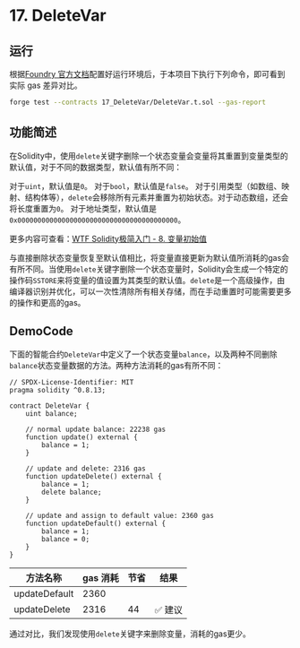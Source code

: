 # 17. DeleteVar

## 运行

根据[Foundry 官方文档](https://getfoundry.sh/)配置好运行环境后，于本项目下执行下列命令，即可看到实际 gas 差异对比。

```bash
forge test --contracts 17_DeleteVar/DeleteVar.t.sol --gas-report
```

## 功能简述

在Solidity中，使用`delete`关键字删除一个状态变量会变量将其重置到变量类型的默认值，对于不同的数据类型，默认值有所不同：

对于`uint`，默认值是`0`。
对于`bool`，默认值是`false`。
对于引用类型（如数组、映射、结构体等），`delete`会移除所有元素并重置为初始状态。对于动态数组，还会将长度重置为`0`。
对于地址类型，默认值是`0x0000000000000000000000000000000000000000`。

更多内容可查看：[WTF Solidity极简入门 - 8. 变量初始值](https://github.com/AmazingAng/WTF-Solidity/tree/main/08_InitialValue)

与直接删除状态变量恢复至默认值相比，将变量直接更新为默认值所消耗的gas会有所不同。当使用`delete`关键字删除一个状态变量时，Solidity会生成一个特定的操作码`SSTORE`来将变量的值设置为其类型的默认值。`delete`是一个高级操作，由编译器识别并优化，可以一次性清除所有相关存储，而在手动重置时可能需要更多的操作和更高的gas。

## DemoCode

下面的智能合约`DeleteVar`中定义了一个状态变量`balance`，以及两种不同删除`balance`状态变量数据的方法。两种方法消耗的gas有所不同：

```solidity
// SPDX-License-Identifier: MIT
pragma solidity ^0.8.13;

contract DeleteVar {
    uint balance;

    // normal update balance: 22238 gas
    function update() external {
        balance = 1;
    }

    // update and delete: 2316 gas
    function updateDelete() external {
        balance = 1;
        delete balance;
    }

    // update and assign to default value: 2360 gas
    function updateDefault() external {
        balance = 1;
        balance = 0;
    }
}
```

| 方法名称        | gas 消耗 | 节省         | 结果    |
| --------------- | -------- | ------------ | ------- |
| updateDefault   | 2360     |        |  |
| updateDelete    | 2316     | 44        | ✅ 建议 |


通过对比，我们发现使用`delete`关键字来删除变量，消耗的gas更少。